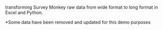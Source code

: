 transforming Survey Monkey raw data from wide format to long format in Excel and Python.


*Some data have been removed and updated for this demo purposes
